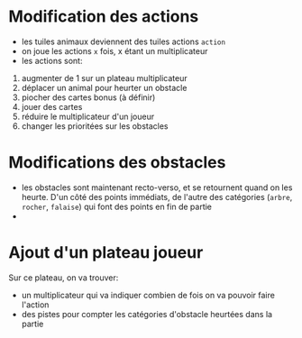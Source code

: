 # Modification des actions
* les tuiles animaux deviennent des tuiles actions `action`
* on joue les actions `x` fois, x étant un multiplicateur
* les actions sont:
1. augmenter de 1 sur un plateau multiplicateur
2. déplacer un animal pour heurter un obstacle
3. piocher des cartes bonus (à définir)
4. jouer des cartes
5. réduire le multiplicateur d'un joueur
6. changer les prioritées sur les obstacles

# Modifications des obstacles
* les obstacles sont maintenant recto-verso, et se retournent quand on les heurte. D'un côté des points immédiats, de l'autre des catégories (`arbre`, `rocher`, `falaise`) qui font des points en fin de partie
* 

# Ajout d'un plateau joueur
Sur ce plateau, on va trouver:
* un multiplicateur qui va indiquer combien de fois on va pouvoir faire l'action
* des pistes pour compter les catégories d'obstacle heurtées dans la partie
